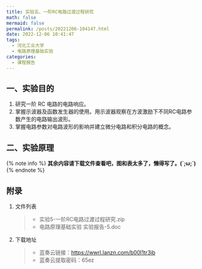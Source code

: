 ```yaml
---
title: 实验五、一阶RC电路过渡过程研究
math: false
mermaid: false
permalink: /posts/20221206-104147.html
date: 2022-12-06 10:41:47
tags:
  - 河北工业大学
  - 电路原理基础实验
categories:
  - 课程报告
---
```

## 一、实验目的
1. 研究一阶 RC 电路的电路响应。
2. 掌握示波器及函数发生器的使用。用示波器观察在方波激励下不同RC电路参数产生的电路输出波形。
3. 掌握电路参数对电路波形的影响并建立微分电路和积分电路的概念。

<!-- more -->

## 二、实验原理

{% note info %}
**其余内容请下载文件查看吧，图和表太多了，懒得写了。(´;ω;`)**
{% endnote %}

## 附录
1. 文件列表
    > * 实验5-一阶RC电路过渡过程研究.zip
    > * 电路原理基础实验 实验报告-5.doc

2. 下载地址
    > * 蓝奏云链接：https://wwrl.lanzn.com/b00l1tr3ib  
    > * 蓝奏云提取密码：65ez  
